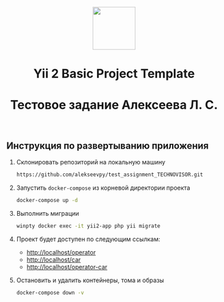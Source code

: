 <p align="center">
    <a href="https://github.com/yiisoft" target="_blank">
        <img src="https://avatars0.githubusercontent.com/u/993323" height="100px">
    </a>
    <h1 align="center">Yii 2 Basic Project Template</h1>
    <h1 align="center">Тестовое задание Алексеева Л. С.</h1>
    <br>
</p>

## Инструкция по развертыванию приложения

1. Склонировать репозиторий на локальную машину
   ```bash
   https://github.com/alekseevpy/test_assignment_TECHNOVISOR.git
   ```

2. Запустить `docker-compose` из корневой директории проекта
   ```bash
   docker-compose up -d
   ```

3. Выполнить миграции
   ```bash
   winpty docker exec -it yii2-app php yii migrate
   ```
   
4. Проект будет доступен по следующим ссылкам:
   - <http://localhost/operator>
   - <http://localhost/car>
   - <http://localhost/operator-car>

5. Остановить и удалить контейнеры, тома и образы
    ```bash
    docker-compose down -v
    ```
